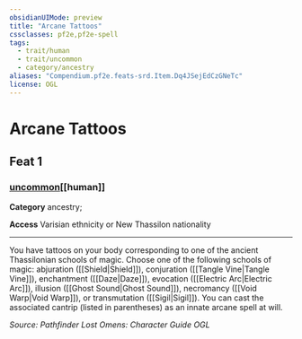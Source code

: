 ```yaml
---
obsidianUIMode: preview
title: "Arcane Tattoos"
cssclasses: pf2e,pf2e-spell
tags:
  - trait/human
  - trait/uncommon
  - category/ancestry
aliases: "Compendium.pf2e.feats-srd.Item.Dq4JSejEdCzGNeTc"
license: OGL
---
```

# Arcane Tattoos
## Feat 1
### [uncommon](uncommon "Uncommon Rarity Trait")[[human]]

**Category** ancestry; 




**Access** Varisian ethnicity or New Thassilon nationality

* * *

You have tattoos on your body corresponding to one of the ancient Thassilonian schools of magic. Choose one of the following schools of magic: abjuration ([[Shield|Shield]]), conjuration ([[Tangle Vine|Tangle Vine]]), enchantment ([[Daze|Daze]]), evocation ([[Electric Arc|Electric Arc]]), illusion ([[Ghost Sound|Ghost Sound]]), necromancy ([[Void Warp|Void Warp]]), or transmutation ([[Sigil|Sigil]]). You can cast the associated cantrip (listed in parentheses) as an innate arcane spell at will.

*Source: Pathfinder Lost Omens: Character Guide*
*OGL*